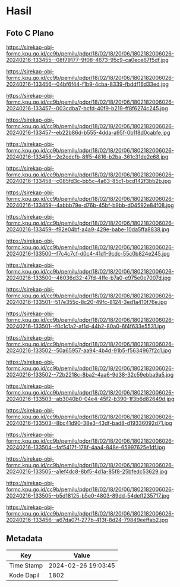 # Hasil

## Foto C Plano

https://sirekap-obj-formc.kpu.go.id/cc9b/pemilu/pdpr/18/02/18/20/06/1802182006026-20240216-133455--08f79177-9f08-4673-95c9-ca0ece67f5df.jpg

https://sirekap-obj-formc.kpu.go.id/cc9b/pemilu/pdpr/18/02/18/20/06/1802182006026-20240216-133456--04bf6f44-f1b9-4cba-8339-fbddf16d33ed.jpg

https://sirekap-obj-formc.kpu.go.id/cc9b/pemilu/pdpr/18/02/18/20/06/1802182006026-20240216-133457--003cdba7-bcfd-40f9-b219-ff8f6274c245.jpg

https://sirekap-obj-formc.kpu.go.id/cc9b/pemilu/pdpr/18/02/18/20/06/1802182006026-20240216-133457--eb22b86d-b555-4dda-a95f-0b1f8d0cabfe.jpg

https://sirekap-obj-formc.kpu.go.id/cc9b/pemilu/pdpr/18/02/18/20/06/1802182006026-20240216-133458--2e2cdcfb-8ff5-4816-b2ba-361c31de2e68.jpg

https://sirekap-obj-formc.kpu.go.id/cc9b/pemilu/pdpr/18/02/18/20/06/1802182006026-20240216-133458--c085fd3c-bb5c-4a63-85c1-bcd142f3bb2b.jpg

https://sirekap-obj-formc.kpu.go.id/cc9b/pemilu/pdpr/18/02/18/20/06/1802182006026-20240216-133459--4abbb79e-d76b-45bf-b9bb-d04592e84f08.jpg

https://sirekap-obj-formc.kpu.go.id/cc9b/pemilu/pdpr/18/02/18/20/06/1802182006026-20240216-133459--f92e04bf-a4a9-429e-babe-10da5ffa8838.jpg

https://sirekap-obj-formc.kpu.go.id/cc9b/pemilu/pdpr/18/02/18/20/06/1802182006026-20240216-133500--f7c4c7cf-d0c4-41d1-9cdc-55c0b824e245.jpg

https://sirekap-obj-formc.kpu.go.id/cc9b/pemilu/pdpr/18/02/18/20/06/1802182006026-20240216-133500--46036d32-47fd-4ffe-b7a0-e975e0e7007d.jpg

https://sirekap-obj-formc.kpu.go.id/cc9b/pemilu/pdpr/18/02/18/20/06/1802182006026-20240216-133501--517e355c-8c20-49fc-8124-3ed1a410f76e.jpg

https://sirekap-obj-formc.kpu.go.id/cc9b/pemilu/pdpr/18/02/18/20/06/1802182006026-20240216-133501--f0c1c1a2-af1d-44b2-80a0-6f4f633e5531.jpg

https://sirekap-obj-formc.kpu.go.id/cc9b/pemilu/pdpr/18/02/18/20/06/1802182006026-20240216-133502--50a65957-aa94-4b4d-91b5-f5634967f2c1.jpg

https://sirekap-obj-formc.kpu.go.id/cc9b/pemilu/pdpr/18/02/18/20/06/1802182006026-20240216-133502--72b2218c-8ba2-4aa6-9d38-32c59ebba9a5.jpg

https://sirekap-obj-formc.kpu.go.id/cc9b/pemilu/pdpr/18/02/18/20/06/1802182006026-20240216-133503--ab3040b0-04e4-45f2-b390-1f3b6d82649d.jpg

https://sirekap-obj-formc.kpu.go.id/cc9b/pemilu/pdpr/18/02/18/20/06/1802182006026-20240216-133503--8bc41d90-38e3-43df-bad8-d19336092d71.jpg

https://sirekap-obj-formc.kpu.go.id/cc9b/pemilu/pdpr/18/02/18/20/06/1802182006026-20240216-133504--faf5417f-178f-4aa4-848e-65997625e1df.jpg

https://sirekap-obj-formc.kpu.go.id/cc9b/pemilu/pdpr/18/02/18/20/06/1802182006026-20240216-133505--a1ef4dc8-8bf5-4d1a-85f8-25bfedc53629.jpg

https://sirekap-obj-formc.kpu.go.id/cc9b/pemilu/pdpr/18/02/18/20/06/1802182006026-20240216-133505--b5d18125-b5e0-4803-89dd-54deff235717.jpg

https://sirekap-obj-formc.kpu.go.id/cc9b/pemilu/pdpr/18/02/18/20/06/1802182006026-20240216-133456--a67da07f-277b-413f-8d24-79849eeffab2.jpg


## Metadata

| Key        | Value               |
| ---------- | ------------------- |
| Time Stamp | 2024-02-26 19:03:45 |
| Kode Dapil | 1802                |



